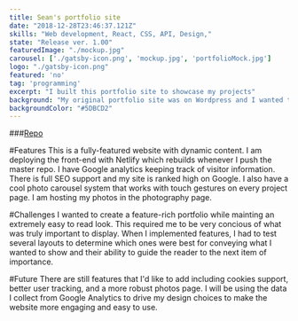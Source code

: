 ```yaml
---
title: Sean's portfolio site
date: "2018-12-28T23:46:37.121Z"
skills: "Web development, React, CSS, API, Design,"
state: "Release ver. 1.00"
featuredImage: "./mockup.jpg"
carousel: ['./gatsby-icon.png', 'mockup.jpg', 'portfolioMock.jpg']
logo: "./gatsby-icon.png"
featured: 'no'
tag: 'programming'
excerpt: "I built this portfolio site to showcase my projects"
background: "My original portfolio site was on Wordpress and I wanted to get away from that"
backgroundColor: "#5DBCD2"
---
```


###[Repo](https://github.com/seanngpack/Seans-Portfolio)

#Features
This is a fully-featured website with dynamic content. I am deploying the front-end with Netlify which rebuilds whenever I push the master repo. I have Google analytics keeping track of visitor information. There is full SEO support and my site is ranked high on Google. I also have a cool photo carousel system that works with touch gestures on every project page. I am hosting my photos in the photography page.

#Challenges
I wanted to create a feature-rich portfolio while mainting an extremely easy to read look. This required me to be very concious of what was truly important to display. When I implemented features, I had to test several layouts to determine which ones were best for conveying what I wanted to show and their ability to guide the reader to the next item of importance.

#Future
There are still features that I'd like to add including cookies support, better user tracking, and a more robust photos page. I will be using the data I collect from Google Analytics to drive my design choices to make the website more engaging and easy to use.